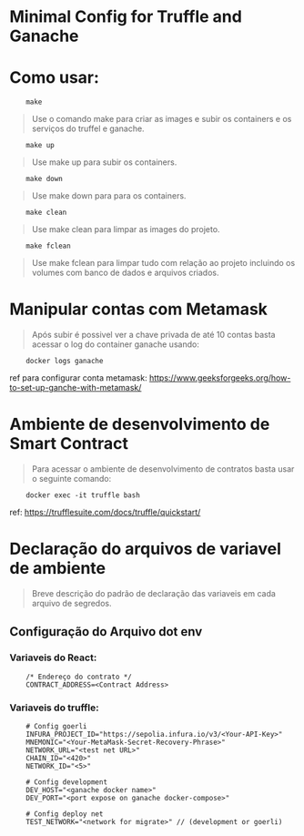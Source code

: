 # Minimal Config for Truffle and Ganache

# Como usar:

		make
> Use o comando make para criar as images e subir os containers e os serviços do truffel e ganache.

		make up
> Use make up para subir os containers.

		make down
> Use make down para para os containers.

		make clean
> Use make clean para limpar as images do projeto.

		make fclean
> Use make fclean para limpar tudo com relação ao projeto incluindo os volumes com banco de dados e arquivos criados.

# Manipular contas com Metamask
> Após subir é possivel ver a chave privada de até 10 contas basta acessar o log do container ganache usando:

		docker logs ganache

ref para configurar conta metamask: https://www.geeksforgeeks.org/how-to-set-up-ganche-with-metamask/

# Ambiente de desenvolvimento de Smart Contract
> Para acessar o ambiente de desenvolvimento de contratos basta usar o seguinte comando:
		
		docker exec -it truffle bash

ref: https://trufflesuite.com/docs/truffle/quickstart/

# Declaração do arquivos de variavel de ambiente
> Breve descrição do padrão de declaração das variaveis em cada arquivo de segredos.

## Configuração do Arquivo dot env

### Variaveis do React:

		/* Endereço do contrato */
		CONTRACT_ADDRESS=<Contract Address>

### Variaveis do truffle:

		# Config goerli
		INFURA_PROJECT_ID="https://sepolia.infura.io/v3/<Your-API-Key>"
		MNEMONIC="<Your-MetaMask-Secret-Recovery-Phrase>"
		NETWORK_URL="<test net URL>"
		CHAIN_ID="<420>"
		NETWORK_ID="<5>"

		# Config development
		DEV_HOST="<ganache docker name>"
		DEV_PORT="<port expose on ganache docker-compose>"

		# Config deploy net
		TEST_NETWORK="<network for migrate>" // (development or goerli)